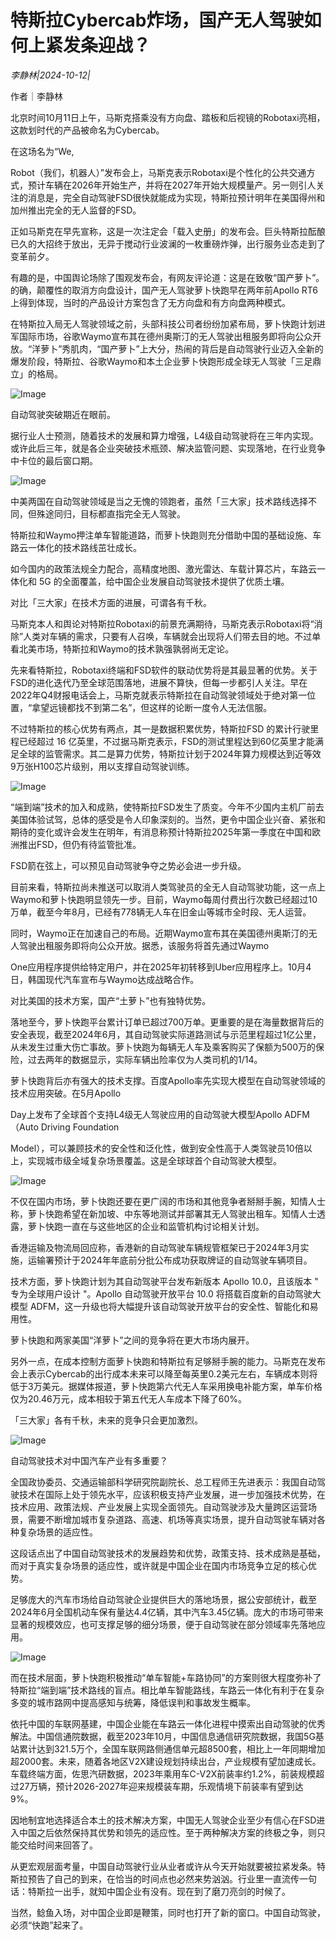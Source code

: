 # 特斯拉Cybercab炸场，国产无人驾驶如何上紧发条迎战？

*李静林|2024-10-12|*

作者｜李静林

北京时间10月11日上午，马斯克搭乘没有方向盘、踏板和后视镜的Robotaxi亮相，这款划时代的产品被命名为Cybercab。

在这场名为“We,

 

Robot（我们，机器人）”发布会上，马斯克表示Robotaxi是个性化的公共交通方式，预计车辆在2026年开始生产，并将在2027年开始大规模量产。另一则引人关注的消息是，完全自动驾驶FSD很快就能成为实现，特斯拉预计明年在美国得州和加州推出完全的无人监督的FSD。

正如马斯克在早先宣称，这是一次注定会「载入史册」的发布会。巨头特斯拉酝酿已久的大招终于放出，无异于搅动行业波澜的一枚重磅炸弹，出行服务业态走到了变革前夕。

有趣的是，中国舆论场除了围观发布会，有网友评论道：这是在致敬“国产萝卜”。的确，颠覆性的取消方向盘设计，国产无人驾驶萝卜快跑早在两年前Apollo RT6上得到体现，当时的产品设计方案包含了无方向盘和有方向盘两种模式。

在特斯拉入局无人驾驶领域之前，头部科技公司者纷纷加紧布局，萝卜快跑计划进军国际市场，谷歌Waymo宣布其在德州奥斯汀的无人驾驶出租服务即将向公众开放。“洋萝卜”秀肌肉，“国产萝卜”上大分，热闹的背后是自动驾驶行业迈入全新的爆发阶段，特斯拉、谷歌Waymo和本土企业萝卜快跑形成全球无人驾驶「三足鼎立」的格局。

![Image](https://q4.itc.cn/images01/20241012/7fe260ae170141149ae6528511411879.jpeg)

自动驾驶突破期近在眼前。

据行业人士预测，随着技术的发展和算力增强，L4级自动驾驶将在三年内实现。或许此后三年，就是各企业突破技术瓶颈、解决监管问题、实现落地，在行业竞争中卡位的最后窗口期。

![Image](https://q0.itc.cn/images01/20241012/c28d6e8b48e847b4ab8f8d238961c795.jpeg)

中美两国在自动驾驶领域是当之无愧的领跑者，虽然「三大家」技术路线选择不同，但殊途同归，目标都直指完全无人驾驶。

特斯拉和Waymo押注单车智能道路，而萝卜快跑则充分借助中国的基础设施、车路云一体化的技术路线茁壮成长。

如今国内的政策法规全力配合，高精度地图、激光雷达、车载计算芯片，车路云一体化和 5G 的全面覆盖，给中国企业发展自动驾驶技术提供了优质土壤。

对比「三大家」在技术方面的进展，可谓各有千秋。

马斯克本人和舆论对特斯拉Robotaxi的前景充满期待，马斯克表示Robotaxi将“消除”人类对车辆的需求，只要有人召唤，车辆就会出现将人们带去目的地。不过单看北美市场，特斯拉和Waymo的技术孰强孰弱尚无定论。

先来看特斯拉，Robotaxi终端和FSD软件的联动优势将是其最显著的优势。关于FSD的进化迭代乃至全球范围落地，进展不算快，但每一步都引人关注。早在2022年Q4财报电话会上，马斯克就表示特斯拉在自动驾驶领域处于绝对第一位置，“拿望远镜都找不到第二名”，但这样的论断一度令人无法信服。

不过特斯拉的核心优势有两点，其一是数据积累优势，特斯拉FSD 的累计行驶里程已经超过 16 亿英里，不过据马斯克表示，FSD的测试里程达到60亿英里才能满足全球的监管需求。其二是算力优势，特斯拉计划于2024年算力规模达到近等效9万张H100芯片级别，用以支撑自动驾驶训练。

![Image](https://q1.itc.cn/images01/20241012/f47979255eff4df982b84e442ddcc8f0.jpeg)

“端到端”技术的加入和成熟，使特斯拉FSD发生了质变。今年不少国内主机厂前去美国体验试驾，总体的感受是令人印象深刻的。当然，更令中国企业兴奋、紧张和期待的变化或许会发生在明年，有消息称预计特斯拉2025年第一季度在中国和欧洲推出FSD，但仍有待监管批准。

FSD箭在弦上，可以预见自动驾驶争夺之势必会进一步升级。

目前来看，特斯拉尚未推送可以取消人类驾驶员的全无人自动驾驶功能，这一点上Waymo和萝卜快跑明显领先一步。目前，Waymo每周付费出行次数已经超过10万单，截至今年8月，已经有778辆无人车在旧金山等城市全时段、无人运营。

同时，Waymo正在加速自己的布局。近期Waymo宣布其在美国德州奥斯汀的无人驾驶出租服务即将向公众开放。据悉，该服务将首先通过Waymo

 One应用程序提供给特定用户，并在2025年初转移到Uber应用程序上。10月4日，韩国现代汽车宣布与Waymo达成战略合作。

对比美国的技术方案，国产“土萝卜”也有独特优势。

落地至今，萝卜快跑平台累计订单已超过700万单。更重要的是在海量数据背后的安全表现，截至2024年6月，其自动驾驶实际道路测试与示范里程超过1亿公里，从未发生过重大伤亡事故。萝卜快跑为每辆无人车及乘客购买了保额为500万的保险，过去两年的数据显示，实际车辆出险率仅为人类司机的1/14。

萝卜快跑背后亦有强大的技术支撑。百度Apollo率先实现大模型在自动驾驶领域的技术应用突破。在5月Apollo

 Day上发布了全球首个支持L4级无人驾驶应用的自动驾驶大模型Apollo ADFM（Auto Driving Foundation 

Model），可以兼顾技术的安全性和泛化性，做到安全性高于人类驾驶员10倍以上，实现城市级全域复杂场景覆盖。这是全球球首个自动驾驶大模型。

![Image](https://q2.itc.cn/images01/20241012/ad6b72400652456c84000cc47b90329f.jpeg)

不仅在国内市场，萝卜快跑还要在更广阔的市场和其他竞争者掰掰手腕，知情人士称，萝卜快跑希望在新加坡、中东等地测试并部署其无人驾驶出租车。知情人士透露，萝卜快跑一直在与这些地区的企业和监管机构讨论相关计划。

香港运输及物流局回应称，香港新的自动驾驶车辆规管框架已于2024年3月实施，运输署预计于2024年年底前分批公布成功获取牌证的自动驾驶车辆项目。

技术方面，萝卜快跑计划为其自动驾驶平台发布新版本 Apollo 10.0，且该版本 " 专为全球用户设计 "。Apollo 自动驾驶开放平台 10.0 将搭载百度新的自动驾驶大模型 ADFM，这一升级也将大幅提升该自动驾驶开放平台的安全性、智能化和易用性。

萝卜快跑和两家美国“洋萝卜”之间的竞争将在更大市场内展开。

另外一点，在成本控制方面萝卜快跑和特斯拉有足够掰手腕的能力。马斯克在发布会上表示Cybercab的出行成本未来可以降至每英里0.2美元左右，车辆成本则将低于3万美元。据媒体报道，萝卜快跑第六代无人车采用换电补能方案，单车价格仅为20.46万元，成本相较于第五代无人车成本下降了60%。

「三大家」各有千秋，未来的竞争只会更加激烈。

![Image](https://q4.itc.cn/images01/20241012/4352ae318bc9419f86ba8ddbf6595093.jpeg)

自动驾驶技术对中国汽车产业有多重要？

全国政协委员、交通运输部科学研究院副院长、总工程师王先进表示：我国自动驾驶技术在国际上处于领先水平，应该积极支持产业发展，进一步加强技术优势，在技术应用、政策法规、产业发展上实现全面领先。自动驾驶涉及大量跨区运营场景，需要不断增加城市复杂道路、高速、机场等真实场景，提升自动驾驶车辆对各种复杂场景的适应性。

这段话点出了中国自动驾驶技术的发展趋势和优势，政策支持、技术成熟是基础，而对于真实复杂场景的适应性，或许就是中国企业在国内市场竞争立足的核心优势。

足够庞大的汽车市场给自动驾驶企业提供巨大的落地场景，据公安部统计，截至2024年6月全国机动车保有量达4.4亿辆，其中汽车3.45亿辆。庞大的市场可带来显著的规模效应，也可支撑足够的细分场景，便于自动驾驶在部分领域率先落地应用。

![Image](https://q7.itc.cn/images01/20241012/4c99830e0c294b23bf5c05ad1366db2e.jpeg)

而在技术层面，萝卜快跑积极推动“单车智能+车路协同”的方案则很大程度弥补了特斯拉“端到端”技术路线的盲点。相比单车智能路线，车路云一体化有利于在复杂多变的城市路网中提高感知与统筹，降低误判和事故发生概率。

依托中国的车联网基建，中国企业能在车路云一体化进程中摸索出自动驾驶的优秀解法。中国信通院数据，截至2023年10月，中国信息通信研究院数据，我国5G基站累计达到321.5万个，全国车联网路侧通信单元超8500套，相比上一年同期增加超2000套。未来，随着各地区V2X建设规划持续出台，产业规模有望加速成长。车载终端方面，佐思汽研数据，2023年乘用车C-V2X前装率约1.2%，前装规模超过27万辆，预计2026-2027年迎来规模装车期，乐观情境下前装率有望到达9%。

因地制宜地选择适合本土的技术解决方案，中国无人驾驶企业至少有信心在FSD进入中国之后依然保持其优势和领先的适应性。至于两种解决方案的终极之争，则只能交给时间来回答了。

从更宏观层面考量，中国自动驾驶行业从业者或许从今天开始就要被拉紧发条。特斯拉预告了自己的到来，在恰当的时间点也必然来势汹汹。行业里一直流传一句话：特斯拉一出手，就知中国企业有没有。现在到了磨刀亮剑的时候了。

当然，鲶鱼入场，对中国企业即是鞭策，同时也打开了新的窗口。中国自动驾驶，必须“快跑”起来了。

